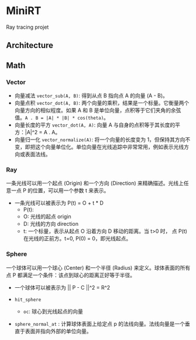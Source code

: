 # MiniRT
Ray tracing projet


## Architecture


## Math

### Vector

- 向量减法 `vector_sub(A, B)`: 得到从点 B 指向点 A 的向量 (A - B)。
- 向量点积 `vector_dot(A, B)`: 两个向量的乘积，结果是一个标量。它衡量两个向量方向的相似程度。如果 A 和 B 是单位向量，点积等于它们夹角的余弦值。`A . B = |A| * |B| * cos(theta)`。
- 向量长度的平方 `vector_dot(A, A)`: 向量 A 与自身的点积等于其长度的平方：|A|^2 = A . A。
- 向量归一化 `vector_normalize(A)`: 将一个向量的长度变为 1，但保持其方向不变，即把这个向量单位化。单位向量在光线追踪中非常常用，例如表示光线方向或表面法线。

### Ray

一条光线可以用一个起点 (Origin) 和一个方向 (Direction) 来精确描述。光线上任意一点 P 的位置，可以用一个参数 t 来表示。

- 一条光线可以被表示为 P(t) = O + t * D
	- P(t): 
	- O: 光线的起点 origin
	- D: 光线的方向 direction
	- t: 一个标量，表示从起点 O 沿着方向 D 移动的距离。当 t>0 时， 点 P(t) 在光线的正前方。t=0, P(0) = 0，即光线起点。


### Sphere

一个球体可以用一个球心 (Center) 和一个半径 (Radius) 来定义。球体表面的所有点 P 都满足一个条件：该点到球心的距离正好等于半径。

- 一个球体可以被表示为 || P - C ||^2 = R^2


- `hit_sphere`
	- `oc`: 球心到光线起点的向量

- `sphere_normal_at` : 计算球体表面上给定点 p 的法线向量。法线向量是一个垂直于表面并指向外部的单位向量。